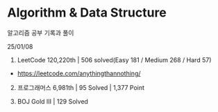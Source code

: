 # Algorithm & Data Structure

알고리즘 공부 기록과 풀이

25/01/08

1. LeetCode 120,220th | 506 solved(Easy 181 / Medium 268 / Hard 57)
- https://leetcode.com/anythingthannothing/

2. 프로그래머스 6,981th | 95 Solved | 1,377 Point

3. BOJ Gold III | 129 Solved
